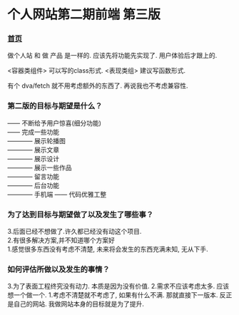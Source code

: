 # 个人网站第二期前端 第三版

### [首页](http://119.29.140.46/)

做个人站 和 做 产品 是一样的. 应该先将功能先实现了. 用户体验后才跟上的.


















<容器类组件> 可以写的class形式.
<表现类组> 建议写函数形式.

有个 dva/fetch 就不用考虑额外的东西了. 再说我也不考虑兼容性.

### 第二版的目标与期望是什么？
—— 不断给予用户惊喜(细分功能)  
—— 完成一些功能  
———— 展示轮播图  
———— 展示文章  
———— 展示设计  
———— 展示一些作品  
———— 留言功能  
———— 后台功能  
———— 手机端
—— 代码优雅工整

### 为了达到目标与期望做了以及发生了哪些事？

3.后面已经不想做了.许久都已经没有动这个项目.  
2.有很多解决方案,并不知道哪个方案好  
1.感觉很多东西没有考虑不清楚, 未来将会发生的东西充满未知, 无从下手.  

### 如何评估所做以及发生的事情？

3.为了表面工程终究没有动力. 本质是因为没有价值.
2.需求不应该考虑太多. 应该想一个做一个.
1.考虑不清楚就不考虑了, 如果有什么不满. 那就直接下一版本. 反正是自己的网站. 我做网站本身的目标就是为了提升.  
